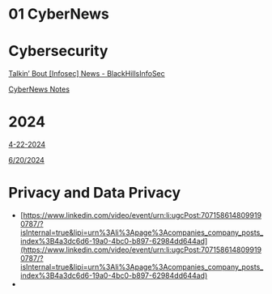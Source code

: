 # 01 CyberNews

# Cybersecurity

[Talkin’ Bout [Infosec] News - BlackHillsInfoSec ](01%20CyberNews/Talkin%E2%80%99%20Bout%20%5BInfosec%5D%20News%20-%20BlackHillsInfoSec.md)

[CyberNews Notes](01%20CyberNews/CyberNews%20Notes.md)

# 2024

[4-22-2024](01%20CyberNews/4-22-2024.md)

[6/20/2024](01%20CyberNews/6%2020%202024.md)

# Privacy and Data Privacy

- [https://www.linkedin.com/video/event/urn:li:ugcPost:7071586148099190787/?isInternal=true&lipi=urn%3Ali%3Apage%3Acompanies_company_posts_index%3B4a3dc6d6-19a0-4bc0-b897-62984dd644ad](https://www.linkedin.com/video/event/urn:li:ugcPost:7071586148099190787/?isInternal=true&lipi=urn%3Ali%3Apage%3Acompanies_company_posts_index%3B4a3dc6d6-19a0-4bc0-b897-62984dd644ad)
-
